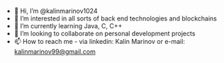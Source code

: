 - 👋 Hi, I’m @kalinmarinov1024
- 👀 I’m interested in all sorts of back end technologies and blockchains
- 🌱 I’m currently learning Java, C, C++
- 💞️ I’m looking to collaborate on personal development projects
- 📫 How to reach me - via linkedin: Kalin Marinov or e-mail: kalinmarinov99@gmail.com

<!---
kalinmarinov1024/kalinmarinov1024 is a ✨ special ✨ repository because its `README.md` (this file) appears on your GitHub profile.
You can click the Preview link to take a look at your changes.
--->
